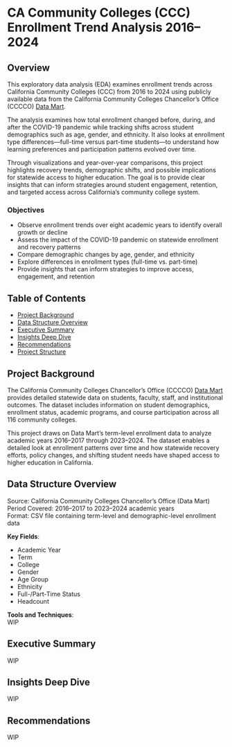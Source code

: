 # CA Community Colleges (CCC) Enrollment Trend Analysis 2016–2024

## Overview  
This exploratory data analysis (EDA) examines enrollment trends across California Community Colleges (CCC) from 2016 to 2024 using publicly available data from the California Community Colleges Chancellor’s Office (CCCCO) [Data Mart](https://datamart.cccco.edu/datamart.aspx).  

The analysis examines how total enrollment changed before, during, and after the COVID-19 pandemic while tracking shifts across student demographics such as age, gender, and ethnicity. It also looks at enrollment type differences—full-time versus part-time students—to understand how learning preferences and participation patterns evolved over time.

Through visualizations and year-over-year comparisons, this project highlights recovery trends, demographic shifts, and possible implications for statewide access to higher education. The goal is to provide clear insights that can inform strategies around student engagement, retention, and targeted access across California’s community college system.

### Objectives  
- Observe enrollment trends over eight academic years to identify overall growth or decline  
- Assess the impact of the COVID-19 pandemic on statewide enrollment and recovery patterns  
- Compare demographic changes by age, gender, and ethnicity  
- Explore differences in enrollment types (full-time vs. part-time)  
- Provide insights that can inform strategies to improve access, engagement, and retention  

## Table of Contents  
- [Project Background](#project-background)
- [Data Structure Overview](#data-structure-overview)
- [Executive Summary](#executive-summary)
- [Insights Deep Dive](#insights-deep-dive)
- [Recommendations](#recommendations)
- [Project Structure](#project-structure)

## Project Background  
The California Community Colleges Chancellor’s Office (CCCCO) [Data Mart](https://datamart.cccco.edu/datamart.aspx) provides detailed statewide data on students, faculty, staff, and institutional outcomes. The dataset includes information on student demographics, enrollment status, academic programs, and course participation across all 116 community colleges.  

This project draws on Data Mart’s term-level enrollment data to analyze academic years 2016–2017 through 2023–2024. The dataset enables a detailed look at enrollment patterns over time and how statewide recovery efforts, policy changes, and shifting student needs have shaped access to higher education in California.  

## Data Structure Overview  
Source: California Community Colleges Chancellor’s Office (Data Mart)  
Period Covered: 2016–2017 to 2023–2024 academic years  
Format: CSV file containing term-level and demographic-level enrollment data  

**Key Fields**:  
- Academic Year  
- Term  
- College  
- Gender  
- Age Group  
- Ethnicity  
- Full-/Part-Time Status  
- Headcount  

**Tools and Techniques**:  
WIP

## Executive Summary  
WIP

## Insights Deep Dive  
WIP

## Recommendations  
WIP
